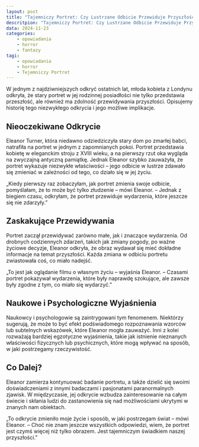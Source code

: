 ```yaml
---
layout: post
title: "Tajemniczy Portret: Czy Lustrzane Odbicie Przewiduje Przyszłość?"
descritpion: "Tajemniczy Portret: Czy Lustrzane Odbicie Przewiduje Przyszłość?"
data: 2024-11-23
categories:
    - opowiadania
    - horror
    - fantazy
tagi:
    - opowiadania
    - horror
    - Tejemniczy Portret    
---
```


W jednym z najdziwniejszych odkryć ostatnich lat, młoda kobieta z Londynu odkryła, że stary portret w jej rodzinnej posiadłości nie tylko przedstawia przeszłość, ale również ma zdolność przewidywania przyszłości. Opisujemy historię tego niezwykłego odkrycia i jego możliwe implikacje.

## Nieoczekiwane Odkrycie
Eleanor Turner, która niedawno odziedziczyła stary dom po zmarłej babci, natrafiła na portret w jednym z zapomnianych pokoi. Portret przedstawia kobietę w eleganckim stroju z XVIII wieku, a na pierwszy rzut oka wygląda na zwyczajną antyczną pamiątkę. Jednak Eleanor szybko zauważyła, że portret wykazuje niezwykłe właściwości – jego odbicie w lustrze zdawało się zmieniać w zależności od tego, co działo się w jej życiu.

„Kiedy pierwszy raz zobaczyłam, jak portret zmienia swoje odbicie, pomyślałam, że to może być tylko złudzenie – mówi Eleanor. – Jednak z biegiem czasu, odkryłam, że portret przewiduje wydarzenia, które jeszcze się nie zdarzyły.”

## Zaskakujące Przewidywania
Portret zaczął przewidywać zarówno małe, jak i znaczące wydarzenia. Od drobnych codziennych zdarzeń, takich jak zmiany pogody, po ważne życiowe decyzje, Eleanor odkryła, że obraz wydawał się mieć dokładne informacje na temat przyszłości. Każda zmiana w odbiciu portretu zwiastowała coś, co miało nadejść.

„To jest jak oglądanie filmu o własnym życiu – wyjaśnia Eleanor. – Czasami portret pokazywał wydarzenia, które były naprawdę szokujące, ale zawsze były zgodne z tym, co miało się wydarzyć.”

## Naukowe i Psychologiczne Wyjaśnienia
Naukowcy i psychologowie są zaintrygowani tym fenomenem. Niektórzy sugerują, że może to być efekt podświadomego rozpoznawania wzorców lub subtelnych wskazówek, które Eleanor mogła zauważyć. Inni z kolei rozważają bardziej egzotyczne wyjaśnienia, takie jak istnienie nieznanych właściwości fizycznych lub psychicznych, które mogą wpływać na sposób, w jaki postrzegamy rzeczywistość.

## Co Dalej?
Eleanor zamierza kontynuować badanie portretu, a także dzielić się swoimi doświadczeniami z innymi badaczami i pasjonatami paranormalnych zjawisk. W międzyczasie, jej odkrycie wzbudza zainteresowanie na całym świecie i skłania ludzi do zastanowienia się nad możliwościami ukrytymi w znanych nam obiektach.

„To odkrycie zmieniło moje życie i sposób, w jaki postrzegam świat – mówi Eleanor. – Choć nie znam jeszcze wszystkich odpowiedzi, wiem, że portret jest czymś więcej niż tylko obrazem. Jest tajemniczym świadkiem naszej przyszłości.”